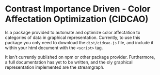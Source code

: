 # Contrast Importance Driven - Color Affectation Optimization (CIDCAO)

Is a package provided to automate and optimize color affectation to categories of data in graphical representation. Currently, to use this package you only need to download the  `dist/cidcao.js` file, and include it within your html document with the `<script>` tag.  
  
It isn't currently published on npm or other package provider. Furthermore, a full documentation has yet to be written, and the oly graphical representation implemented are the streamgraph.